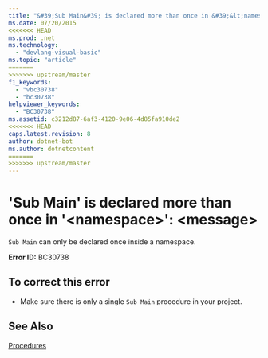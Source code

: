 ```yaml
---
title: "&#39;Sub Main&#39; is declared more than once in &#39;&lt;namespace&gt;&#39;: &lt;message&gt;"
ms.date: 07/20/2015
<<<<<<< HEAD
ms.prod: .net
ms.technology: 
  - "devlang-visual-basic"
ms.topic: "article"
=======
>>>>>>> upstream/master
f1_keywords: 
  - "vbc30738"
  - "bc30738"
helpviewer_keywords: 
  - "BC30738"
ms.assetid: c3212d87-6af3-4120-9e06-4d85fa910de2
<<<<<<< HEAD
caps.latest.revision: 8
author: dotnet-bot
ms.author: dotnetcontent
=======
>>>>>>> upstream/master
---
```

# &#39;Sub Main&#39; is declared more than once in &#39;&lt;namespace&gt;&#39;: &lt;message&gt;
`Sub Main` can only be declared once inside a namespace.  
  
 **Error ID:** BC30738  
  
## To correct this error  
  
-   Make sure there is only a single `Sub Main` procedure in your project.  
  
## See Also  
 [Procedures](../../visual-basic/programming-guide/language-features/procedures/index.md)

